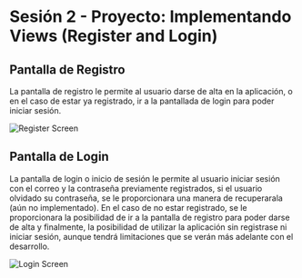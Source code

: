 # Sesión 2 - Proyecto: Implementando Views (Register and Login)

## Pantalla de Registro
La pantalla de registro le permite al usuario darse de alta en la aplicación, o en el caso de estar ya registrado, ir a la pantallada
de login para poder iniciar sesión.

![Register Screen](https://github.com/HectorMCT/Kotlin_Intermedio_Equipo1/blob/main/Proyecto/Sesion%202/Media/Register%20Screen.png)


## Pantalla de Login
La pantalla de login o inicio de sesión le permite al usuario iniciar sesión con el correo y la contraseña previamente registrados,
si el usuario olvidado su contraseña, se le proporcionara una manera de recuperarala (aún no implementado). En el caso de
no estar registrado, se le proporcionara la posibilidad de ir a la pantalla de registro para poder darse de alta y finalmente, 
la posibilidad de utilizar la aplicación sin registrase ni iniciar sesión, aunque tendrá limitaciones que se verán más adelante con el desarrollo. 

![Login Screen](https://github.com/HectorMCT/Kotlin_Intermedio_Equipo1/blob/main/Proyecto/Sesion%202/Media/Login%20Screen.png)
